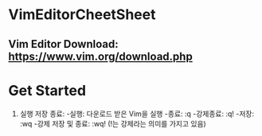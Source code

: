 VimEditorCheetSheet
=========
Vim Editor Download: https://www.vim.org/download.php
---------
# Get Started

1. 실행 저장 종료: 
-실행: 다운로드 받은 Vim을 실행
-종료: :q
-강제종료: :q!
-저장: :wq
-강제 저장 및 종료: :wq!
(!는 강제라는 의미를 가지고 있음)
